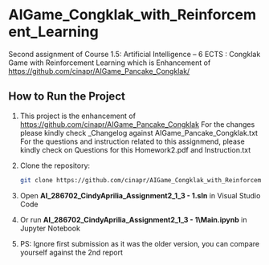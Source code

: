 # AIGame_Congklak_with_Reinforcement_Learning
Second assignment of Course 1.5: Artificial Intelligence – 6 ECTS : Congklak Game with Reinforcement Learning which is Enhancement of https://github.com/cinapr/AIGame_Pancake_Congklak/

## How to Run the Project

1. This project is the enhancement of https://github.com/cinapr/AIGame_Pancake_Congklak
   For the changes please kindly check _Changelog against AIGame_Pancake_Congklak.txt
   For the questions and instruction related to this assignmend, please kindly check on Questions for this Homework2.pdf and Instruction.txt
   
3. Clone the repository:
   ```bash
   git clone https://github.com/cinapr/AIGame_Congklak_with_Reinforcement_Learning.git
   ```

4. Open **AI_286702_CindyAprilia_Assignment2_1_3 - 1.sln** in Visual Studio Code

5. Or run **AI_286702_CindyAprilia_Assignment2_1_3 - 1\Main.ipynb** in Jupyter Notebook

6. PS: Ignore first submission as it was the older version, you can compare yourself against the 2nd report
